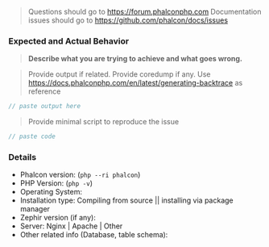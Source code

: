 > Questions should go to https://forum.phalconphp.com
> Documentation issues should go to https://github.com/phalcon/docs/issues

### Expected and Actual Behavior

> **Describe what you are trying to achieve and what goes wrong.**

> Provide output if related. Provide coredump if any. Use https://docs.phalconphp.com/en/latest/generating-backtrace as reference

```php
// paste output here
```

> Provide minimal script to reproduce the issue

```php
// paste code
```

### Details

* Phalcon version: (`php --ri phalcon`)
* PHP Version: (`php -v`)
* Operating System:
* Installation type: Compiling from source || installing via package manager
* Zephir version (if any):
* Server: Nginx | Apache | Other
* Other related info (Database, table schema): 
